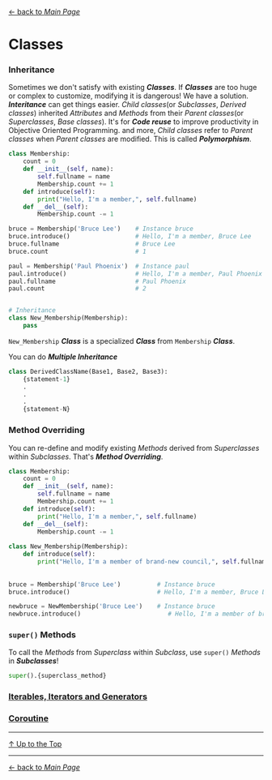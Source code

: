 [← back to *Main Page*](https://github.com/dawkiny/Python3/blob/master/scripts/PythonProgramming.md)


# Classes

### Inheritance

Sometimes we don't satisfy with existing **_Classes_**. If **_Classes_** are too huge or complex to customize, modifying it is dangerous! We have a solution. **_Interitance_** can get things easier. _Child classes_(or _Subclasses_, _Derived classes_) inherited _Attributes_ and _Methods_ from their _Parent classes_(or _Superclasses_, _Base classes_). It's for **_Code reuse_** to improve productivity in Objective Oriented Programming. and more, _Child classes_ refer to _Parent classes_ when _Parent classes_ are modified. This is called **_Polymorphism_**.  

```python
class Membership:
    count = 0
    def __init__(self, name):
        self.fullname = name
        Membership.count += 1
    def introduce(self):
        print("Hello, I'm a member,", self.fullname)
    def __del__(self):
        Membership.count -= 1

bruce = Membership('Bruce Lee')    # Instance bruce
bruce.introduce()                  # Hello, I'm a member, Bruce Lee
bruce.fullname                     # Bruce Lee
bruce.count                        # 1

paul = Membership('Paul Phoenix')  # Instance paul
paul.introduce()                   # Hello, I'm a member, Paul Phoenix
paul.fullname                      # Paul Phoenix
paul.count                         # 2


# Inheritance
class New_Membership(Membership):
    pass
```

```New_Membership``` **_Class_** is a specialized **_Class_** from ```Membership``` **_Class_**.  

You can do **_Multiple Inheritance_**  
```python
class DerivedClassName(Base1, Base2, Base3):
    {statement-1}
    .
    .
    .
    {statement-N}
```

### Method Overriding

You can re-define and modify existing _Methods_ derived from _Superclasses_ within _Subclasses_. That's **_Method Overriding_**.  

```python
class Membership:
    count = 0
    def __init__(self, name):
        self.fullname = name
        Membership.count += 1
    def introduce(self):
        print("Hello, I'm a member,", self.fullname)
    def __del__(self):
        Membership.count -= 1
        
class New_Membership(Membership):
    def introduce(self):
        print("Hello, I'm a member of brand-new council,", self.fullname)
        
        
bruce = Membership('Bruce Lee')          # Instance bruce
bruce.introduce()                        # Hello, I'm a member, Bruce Lee

newbruce = NewMembership('Bruce Lee')    # Instance bruce
newbruce.introduce()                        # Hello, I'm a member of brand-new council, Bruce Lee
```

### ```super()``` Methods

To call the _Methods_ from _Superclass_ within _Subclass_, use ```super()``` _Methods_ in **_Subclasses_**!



```python
super().{superclass_method}
```


### [Iterables, Iterators and Generators](https://github.com/dawkiny/Python3/blob/master/scripts/ControlFlow_02_iter.md)



### [Coroutine](https://github.com/dawkiny/Python3/blob/master/scripts/ControlFlow_03_coroutine.md)

---



[↑ Up to the Top](#classes)


---
[← back to *Main Page*](https://github.com/dawkiny/Python3/blob/master/scripts/PythonProgramming.md)
